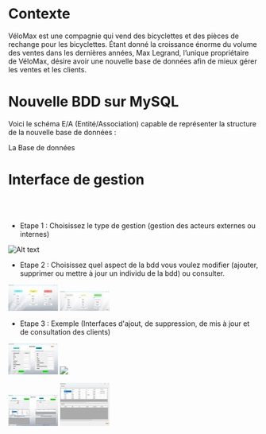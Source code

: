 # Contexte

VéloMax est une compagnie qui vend des bicyclettes et des pièces de rechange pour les bicyclettes. Étant donné la croissance énorme du volume des ventes dans les dernières années, Max Legrand, l’unique propriétaire de VéloMax, désire avoir une nouvelle base de données afin de mieux gérer les ventes et les clients.


# Nouvelle BDD sur MySQL 

Voici le schéma E/A (Entité/Association) capable de représenter la structure de la nouvelle base de données : 



La Base de données 

# Interface de gestion 
<br><br>
- Etape 1 : Choisissez le type de gestion (gestion des acteurs externes ou internes)

<img title="a title" alt="Alt text" src="/images/ChoixGestion.svg">

- Etape 2 : Choisissez quel aspect de la bdd vous voulez modifier (ajouter, supprimer ou mettre à jour un individu de la bdd) ou consulter. 


<p float="left">
  <img src="/Images/GestionInterne.png" width="100" />
  <img src="/Images/GestionExterne.png" width="100" /> 
</p>


- Etape 3 : Exemple (Interfaces d'ajout, de suppression, de mis à jour et de consultation des clients)

<p float="left">
  <img src="/Images/AjoutClient.png" width="100" />
  <img src="/Images/SuprresionClient.png" width="100" /> 
</p>

<p float="left">
  <img src="/Images/MAJClient.png" width="100" />
  <img src="/Images/DataClient.png" width="100" /> 
</p>





